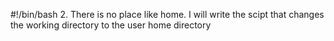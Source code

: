 #!/bin/bash
2. There is no place like home. I will write the scipt that changes the working directory to the user home directory
